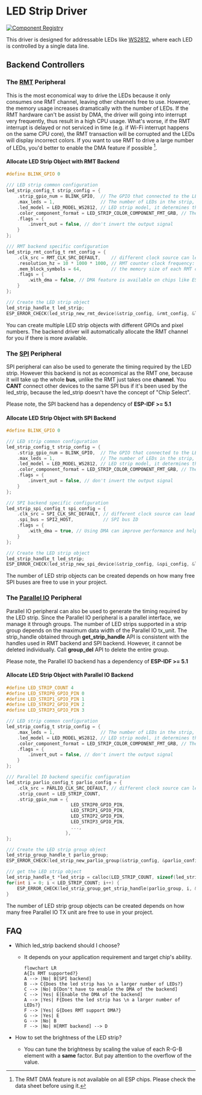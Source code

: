 # LED Strip Driver

[![Component Registry](https://components.espressif.com/components/espressif/led_strip/badge.svg)](https://components.espressif.com/components/espressif/led_strip)

This driver is designed for addressable LEDs like [WS2812](http://www.world-semi.com/Certifications/WS2812B.html), where each LED is controlled by a single data line.

## Backend Controllers

### The [RMT](https://docs.espressif.com/projects/esp-idf/en/latest/esp32/api-reference/peripherals/rmt.html) Peripheral

This is the most economical way to drive the LEDs because it only consumes one RMT channel, leaving other channels free to use. However, the memory usage increases dramatically with the number of LEDs. If the RMT hardware can't be assist by DMA, the driver will going into interrupt very frequently, thus result in a high CPU usage. What's worse, if the RMT interrupt is delayed or not serviced in time (e.g. if Wi-Fi interrupt happens on the same CPU core), the RMT transaction will be corrupted and the LEDs will display incorrect colors. If you want to use RMT to drive a large number of LEDs, you'd better to enable the DMA feature if possible [^1].

#### Allocate LED Strip Object with RMT Backend

```c
#define BLINK_GPIO 0

/// LED strip common configuration
led_strip_config_t strip_config = {
    .strip_gpio_num = BLINK_GPIO,  // The GPIO that connected to the LED strip's data line
    .max_leds = 1,                 // The number of LEDs in the strip,
    .led_model = LED_MODEL_WS2812, // LED strip model, it determines the bit timing
    .color_component_format = LED_STRIP_COLOR_COMPONENT_FMT_GRB, // The color component format is G-R-B
    .flags = {
        .invert_out = false, // don't invert the output signal
    }
};

/// RMT backend specific configuration
led_strip_rmt_config_t rmt_config = {
    .clk_src = RMT_CLK_SRC_DEFAULT,    // different clock source can lead to different power consumption
    .resolution_hz = 10 * 1000 * 1000, // RMT counter clock frequency: 10MHz
    .mem_block_symbols = 64,           // the memory size of each RMT channel, in words (4 bytes)
    .flags = {
        .with_dma = false, // DMA feature is available on chips like ESP32-S3/P4
    }
};

/// Create the LED strip object
led_strip_handle_t led_strip;
ESP_ERROR_CHECK(led_strip_new_rmt_device(&strip_config, &rmt_config, &led_strip));
```

You can create multiple LED strip objects with different GPIOs and pixel numbers. The backend driver will automatically allocate the RMT channel for you if there is more available.

### The [SPI](https://docs.espressif.com/projects/esp-idf/en/latest/esp32/api-reference/peripherals/spi_master.html) Peripheral

SPI peripheral can also be used to generate the timing required by the LED strip. However this backend is not as economical as the RMT one, because it will take up the whole **bus**, unlike the RMT just takes one **channel**. You **CANT** connect other devices to the same SPI bus if it's been used by the led_strip, because the led_strip doesn't have the concept of "Chip Select".

Please note, the SPI backend has a dependency of **ESP-IDF >= 5.1**

#### Allocate LED Strip Object with SPI Backend

```c
#define BLINK_GPIO 0

/// LED strip common configuration
led_strip_config_t strip_config = {
    .strip_gpio_num = BLINK_GPIO,  // The GPIO that connected to the LED strip's data line
    .max_leds = 1,                 // The number of LEDs in the strip,
    .led_model = LED_MODEL_WS2812, // LED strip model, it determines the bit timing
    .color_component_format = LED_STRIP_COLOR_COMPONENT_FMT_GRB, // The color component format is G-R-B
    .flags = {
        .invert_out = false, // don't invert the output signal
    }
};

/// SPI backend specific configuration
led_strip_spi_config_t spi_config = {
    .clk_src = SPI_CLK_SRC_DEFAULT, // different clock source can lead to different power consumption
    .spi_bus = SPI2_HOST,           // SPI bus ID
    .flags = {
        .with_dma = true, // Using DMA can improve performance and help drive more LEDs
    }
};

/// Create the LED strip object
led_strip_handle_t led_strip;
ESP_ERROR_CHECK(led_strip_new_spi_device(&strip_config, &spi_config, &led_strip));
```

The number of LED strip objects can be created depends on how many free SPI buses are free to use in your project.

### The [Parallel IO](https://docs.espressif.com/projects/esp-idf/en/latest/esp32h2/api-reference/peripherals/parlio.html) Peripheral

Parallel IO peripheral can also be used to generate the timing required by the LED strip. Since the Parallel IO peripheral is a parallel interface, we manage it through groups. The number of LED strips supported in a strip group depends on the maximum data width of the Parallel IO tx_unit.
The strip_handle obtained through **get_strip_handle** API is consistent with the handles used in RMT backend and SPI backend. However, it cannot be deleted individually. Call **group_del** API to delete the entire group.

Please note, the Parallel IO backend has a dependency of **ESP-IDF >= 5.1**

#### Allocate LED Strip Object with Parallel IO Backend

```c
#define LED_STRIP_COUNT 4
#define LED_STRIP0_GPIO_PIN 0
#define LED_STRIP1_GPIO_PIN 1
#define LED_STRIP2_GPIO_PIN 2
#define LED_STRIP3_GPIO_PIN 3

/// LED strip common configuration
led_strip_config_t strip_config = {
    .max_leds = 1,                 // The number of LEDs in the strip,
    .led_model = LED_MODEL_WS2812, // LED strip model, it determines the bit timing
    .color_component_format = LED_STRIP_COLOR_COMPONENT_FMT_GRB, // The color component format is G-R-B
    .flags = {
        .invert_out = false, // don't invert the output signal
    }
};

/// Parallel IO backend specific configuration
led_strip_parlio_config_t parlio_config = {
    .clk_src = PARLIO_CLK_SRC_DEFAULT, // different clock source can lead to different power consumption
    .strip_count = LED_STRIP_COUNT,
    .strip_gpio_num = {
                        LED_STRIP0_GPIO_PIN,
                        LED_STRIP1_GPIO_PIN,
                        LED_STRIP2_GPIO_PIN,
                        LED_STRIP3_GPIO_PIN,
                        ...,
                      },
};

/// Create the LED strip group object
led_strip_group_handle_t parlio_group;
ESP_ERROR_CHECK(led_strip_new_parlio_group(&strip_config, &parlio_config, &parlio_group));

/// get the LED strip object
led_strip_handle_t *led_strip = calloc(LED_STRIP_COUNT, sizeof(led_strip_handle_t));
for(int i = 0; i < LED_STRIP_COUNT; i++) {
    ESP_ERROR_CHECK(led_strip_group_get_strip_handle(parlio_group, i, &led_strip[i]));
}
```

The number of LED strip group objects can be created depends on how many free Parallel IO TX unit are free to use in your project.

## FAQ

* Which led_strip backend should I choose?
  * It depends on your application requirement and target chip's ability.

    ```mermaid
    flowchart LR
    A{Is RMT supported?}
    A --> |No| B[SPI backend]
    B --> C{Does the led strip has \n a larger number of LEDs?}
    C --> |No| D[Don't have to enable the DMA of the backend]
    C --> |Yes| E[Enable the DMA of the backend]
    A --> |Yes| F{Does the led strip has \n a larger number of LEDs?}
    F --> |Yes| G{Does RMT support DMA?}
    G --> |Yes| E
    G --> |No| B
    F --> |No| H[RMT backend] --> D
    ```

* How to set the brightness of the LED strip?
  * You can tune the brightness by scaling the value of each R-G-B element with a **same** factor. But pay attention to the overflow of the value.

[^1]: The RMT DMA feature is not available on all ESP chips. Please check the data sheet before using it.

